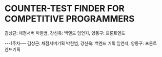 # COUNTER-TEST FINDER FOR COMPETITIVE PROGRAMMERS

김상근: 채점서버
박한범, 강신욱: 백엔드
임연지, 양동구: 프론트엔드

---1주차---
김상근: 채점서버기획
박한범, 강신욱: 백엔드 기획
임연지, 양동구: 프론트엔드기획